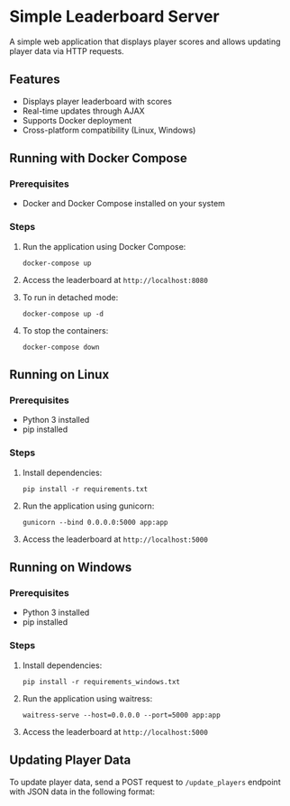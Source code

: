 # Simple Leaderboard Server

A simple web application that displays player scores and allows updating player data via HTTP requests.

## Features

- Displays player leaderboard with scores
- Real-time updates through AJAX
- Supports Docker deployment
- Cross-platform compatibility (Linux, Windows)

## Running with Docker Compose

### Prerequisites
- Docker and Docker Compose installed on your system

### Steps
1. Run the application using Docker Compose:
   ```
   docker-compose up
   ```

2. Access the leaderboard at `http://localhost:8080`

3. To run in detached mode:
   ```
   docker-compose up -d
   ```

4. To stop the containers:
   ```
   docker-compose down
   ```

## Running on Linux

### Prerequisites
- Python 3 installed
- pip installed

### Steps
1. Install dependencies:
   ```
   pip install -r requirements.txt
   ```

2. Run the application using gunicorn:
   ```
   gunicorn --bind 0.0.0.0:5000 app:app
   ```

3. Access the leaderboard at `http://localhost:5000`

## Running on Windows

### Prerequisites
- Python 3 installed
- pip installed

### Steps
1. Install dependencies:
   ```
   pip install -r requirements_windows.txt
   ```

2. Run the application using waitress:
   ```
   waitress-serve --host=0.0.0.0 --port=5000 app:app
   ```

3. Access the leaderboard at `http://localhost:5000`

## Updating Player Data

To update player data, send a POST request to `/update_players` endpoint with JSON data in the following format:

